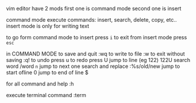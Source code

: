 vim editor have 2 mods
first one is command mode
second one is insert

command mode execute commands: insert, search, delete, copy, etc..
insert mode is only for writing text

to go form command mode to insert press `i`
to exit from insert mode press `esc`

in COMMAND MODE
to save and quit  	:wq
to write to file    :w
to exit without saving 	:q!
to undo press 		u
to redo press 		U
jump to line (eg 122)	122U
search word		/word  `n` jump to next one
search and replace	:%s/old/new
jump to start ofline	0
jump to end of line 	$

for all command and help :h

execute terminal command    :term


